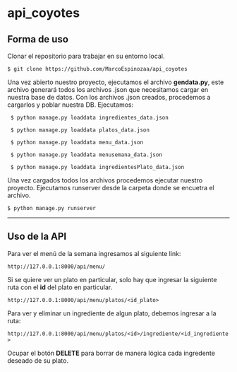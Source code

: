 # api_coyotes

## Forma de uso

Clonar el repositorio para trabajar en su entorno local.

`$ git clone https://github.com/MarcoEspinozaa/api_coyotes`

Una vez abierto nuestro proyecto, ejecutamos el archivo **gendata.py**,
este archivo generará todos los archivos .json que necesitamos cargar en nuestra base de datos.
Con los archivos .json creados, procedemos a cargarlos y poblar nuestra DB.
Ejecutamos:


 ` $ python manage.py loaddata ingredientes_data.json`
 
 ` $ python manage.py loaddata platos_data.json`
 
 ` $ python manage.py loaddata menu_data.json`
 
 ` $ python manage.py loaddata menusemana_data.json`
 
 ` $ python manage.py loaddata ingredientesPlato_data.json`


Una vez cargados todos los archivos procedemos ejecutar nuestro proyecto.
Ejecutamos runserver desde la carpeta donde se encuetra el archivo.

`$ python manage.py runserver`


________________________________________________________________________

## Uso de la API

Para ver el menú de la semana ingresamos al siguiente link:

`http://127.0.0.1:8000/api/menu/`

Si se quiere ver un plato en particular, solo hay que ingresar la siguiente ruta con el **id** del plato en particular.

`http://127.0.0.1:8000/api/menu/platos/<id_plato>`

Para ver y eliminar un ingrediente de algun plato, debemos ingresar a la ruta:

`http://127.0.0.1:8000/api/menu/platos/<id>/ingrediente/<id_ingrediente>`

Ocupar el botón **DELETE** para borrar de manera lógica cada ingredente deseado de su plato.
